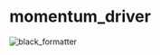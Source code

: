 # momentum_driver

![black_formatter](https://github.com/scalpelspace/momentum_driver/actions/workflows/black_formatter.yaml/badge.svg)
